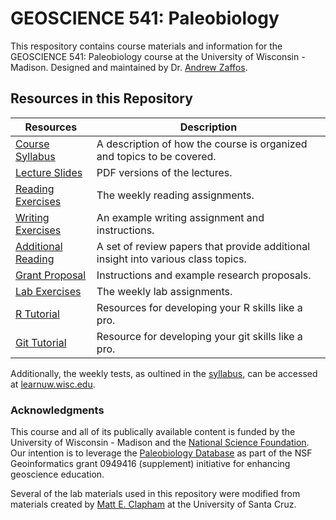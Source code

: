 # GEOSCIENCE 541: Paleobiology

This respository contains course materials and information for the GEOSCIENCE 541: Paleobiology course at the University of Wisconsin - Madison. Designed and maintained by Dr. [Andrew Zaffos](http://www.azstrata.org).

## Resources in this Repository

Resources | Description
--------- | ----------
[Course Syllabus](/CourseDocuments/paleobiologySyllabus.md) | A description of how the course is organized and topics to be covered.
[Lecture Slides](/LectureSlides/LectureSlides.md) | PDF versions of the lectures.
[Reading Exercises](/ReadingExercises/ReadingExercises.md) | The weekly reading assignments.
[Writing Exercises](/WritingExercises/WritingExample.md) | An example writing assignment and instructions.
[Additional Reading](/AdditionalReading/AdditionalReading.md) | A set of review papers that provide additional insight into various class topics.
[Grant Proposal](/GSAProposals/ProposalInformation.md) | Instructions and example research proposals.
[Lab Exercises](/LabExercises.md) | The weekly lab assignments.
[R Tutorial](https://github.com/aazaff/startLearn.R/blob/master/README.md) | Resources for developing your R skills like a pro.
[Git Tutorial](/GitTutorial/gitTutorial.md) | Resource for developing your git skills like a pro.

Additionally, the weekly tests, as oultined in the [syllabus](/CourseDocuments/paleobiologySyllabus.md), can be accessed at [learnuw.wisc.edu](https://learnuw.wisc.edu).

### Acknowledgments

This course and all of its publically available content is funded by the University of Wisconsin - Madison and the [National Science Foundation](http://www.nsf.gov/). Our intention is to leverage the [Paleobiology Database](www.paleobiodb.org) as part of the NSF Geoinformatics grant 0949416 (supplement) initiative for enhancing geoscience education.

Several of the lab materials used in this repository were modified from materials created by [Matt E. Clapham](http://people.ucsc.edu/~mclapham/) at the University of Santa Cruz.